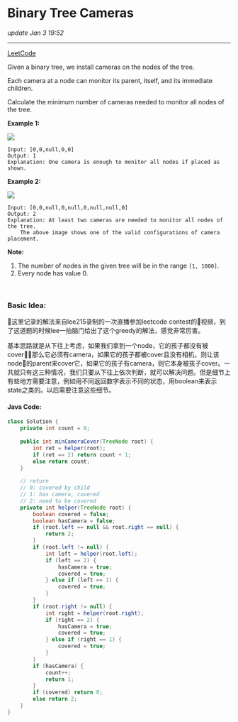 # Binary Tree Cameras
_update Jan 3 19:52_

---
[LeetCode](https://leetcode.com/problems/binary-tree-cameras/)

Given a binary tree, we install cameras on the nodes of the tree. 

Each camera at a node can monitor its parent, itself, and its immediate children.

Calculate the minimum number of cameras needed to monitor all nodes of the tree.

 

**Example 1:**

![](https://assets.leetcode.com/uploads/2018/12/29/bst_cameras_01.png)

    Input: [0,0,null,0,0]
    Output: 1
    Explanation: One camera is enough to monitor all nodes if placed as shown.


**Example 2:**

![](https://assets.leetcode.com/uploads/2018/12/29/bst_cameras_02.png)

    Input: [0,0,null,0,null,0,null,null,0]
    Output: 2
    Explanation: At least two cameras are needed to monitor all nodes of the tree. 
        The above image shows one of the valid configurations of camera placement.

**Note:**

1. The number of nodes in the given tree will be in the range `[1, 1000]`.
2. Every node has value 0.

<br/>

### Basic Idea:
这里记录的解法来自lee215录制的一次直播参加leetcode contest的视频，到了这道题的时候lee一拍脑门给出了这个greedy的解法，感觉非常厉害。

基本思路就是从下往上考虑，如果我们拿到一个node，它的孩子都没有被cover，那么它必须有camera，如果它的孩子都被cover且没有相机，则让该node的parent来cover它，如果它的孩子有camera，则它本身被孩子cover。一共就只有这三种情况，我们只要从下往上依次判断，就可以解决问题。但是细节上有些地方需要注意，例如用不同返回数字表示不同的状态，用boolean来表示state之类的。以后需要注意这些细节。

#### Java Code:
```java
class Solution {
    private int count = 0;
    
    public int minCameraCover(TreeNode root) {
        int ret = helper(root);
        if (ret == 2) return count + 1;
        else return count;
    }
    
    // return
    // 0: covered by child
    // 1: has camera, covered
    // 2: need to be covered
    private int helper(TreeNode root) {
        boolean covered = false;
        boolean hasCamera = false;
        if (root.left == null && root.right == null) {
            return 2;
        }
        if (root.left != null) {
            int left = helper(root.left);
            if (left == 2) {
                hasCamera = true;
                covered = true;
            } else if (left == 1) {
                covered = true;
            }
        }
        if (root.right != null) {
            int right = helper(root.right);
            if (right == 2) {
                hasCamera = true;
                covered = true;
            } else if (right == 1) {
                covered = true;
            }
        }
        if (hasCamera) {
            count++;
            return 1;
        } 
        if (covered) return 0;
        else return 2;
    }
}
```

